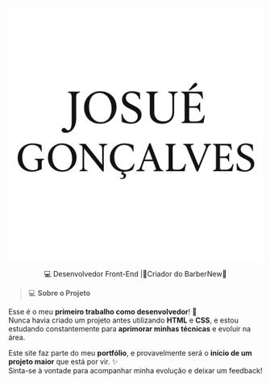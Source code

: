<center>

![Logo](Img/Readme.png)

</center>

<p align="center">
  💻 Desenvolvedor Front-End |💈Criador do BarberNew💈  
</p>

> 💻 **Sobre o Projeto**

Esse é o meu **primeiro trabalho como desenvolvedor**! 🚀  
Nunca havia criado um projeto antes utilizando **HTML** e **CSS**, e estou estudando constantemente para **aprimorar minhas técnicas** e evoluir na área.  

Este site faz parte do meu **portfólio**, e provavelmente será o **início de um projeto maior** que está por vir. ✨  
Sinta-se à vontade para acompanhar minha evolução e deixar um feedback!
